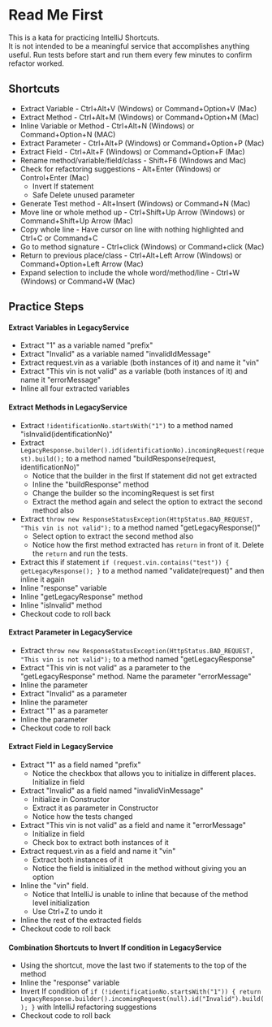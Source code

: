 # Read Me First
This is a kata for practicing IntelliJ Shortcuts.  
It is not intended to be a meaningful service that accomplishes anything useful.
Run tests before start and run them every few minutes to confirm refactor worked.

## Shortcuts

* Extract Variable - Ctrl+Alt+V (Windows) or Command+Option+V (Mac)
* Extract Method - Ctrl+Alt+M (Windows) or Command+Option+M (Mac)
* Inline Variable or Method - Ctrl+Alt+N (Windows) or Command+Option+N (MAC)
* Extract Parameter - Ctrl+Alt+P (Windows) or Command+Option+P (Mac)
* Extract Field - Ctrl+Alt+F (Windows) or Command+Option+F (Mac)
* Rename method/variable/field/class - Shift+F6 (Windows and Mac)
* Check for refactoring suggestions - Alt+Enter (Windows) or Control+Enter (Mac)
  * Invert If statement
  * Safe Delete unused parameter
* Generate Test method - Alt+Insert (Windows) or Command+N (Mac)
* Move line or whole method up - Ctrl+Shift+Up Arrow (Windows) or Command+Shift+Up Arrow (Mac)
* Copy whole line - Have cursor on line with nothing highlighted and Ctrl+C or Command+C
* Go to method signature - Ctrl+click (Windows) or Command+click (Mac)
* Return to previous place/class - Ctrl+Alt+Left Arrow (Windows) or Command+Option+Left Arrow (Mac)
* Expand selection to include the whole word/method/line - Ctrl+W (Windows) or Command+W (Mac)

## Practice Steps

#### Extract Variables in LegacyService
* Extract "1" as a variable named "prefix"
* Extract "Invalid" as a variable named "invalidIdMessage"
* Extract request.vin as a variable (both instances of it) and name it "vin"
* Extract "This vin is not valid" as a variable (both instances of it) and name it "errorMessage"
* Inline all four extracted variables

#### Extract Methods in LegacyService
* Extract ```!identificationNo.startsWith("1")``` to a method named "isInvalid(identificationNo)"
* Extract ```LegacyResponse.builder().id(identificationNo).incomingRequest(request).build();``` to a method named "buildResponse(request, identificationNo)"
  * Notice that the builder in the first If statement did not get extracted
  * Inline the "buildResponse" method 
  * Change the builder so the incomingRequest is set first
  * Extract the method again and select the option to extract the second method also
* Extract ```throw new ResponseStatusException(HttpStatus.BAD_REQUEST, "This vin is not valid");``` to a method named "getLegacyResponse()"
  * Select option to extract the second method also
  * Notice how the first method extracted has ```return``` in front of it.  Delete the ```return``` and run the tests.
* Extract this if statement ```if (request.vin.contains("test")) {
                                           getLegacyResponse();
                                       }``` to a method named "validate(request)" and then inline it again
* Inline "response" variable
* Inline "getLegacyResponse" method
* Inline "isInvalid" method
* Checkout code to roll back

#### Extract Parameter in LegacyService
* Extract ```throw new ResponseStatusException(HttpStatus.BAD_REQUEST, "This vin is not valid");``` to a method named "getLegacyResponse"
* Extract "This vin is not valid" as a parameter to the "getLegacyResponse" method.  Name the parameter "errorMessage"
* Inline the parameter
* Extract "Invalid" as a parameter
* Inline the parameter
* Extract "1" as a parameter
* Inline the parameter
* Checkout code to roll back

#### Extract Field in LegacyService
* Extract "1" as a field named "prefix"
  * Notice the checkbox that allows you to initialize in different places.  Initialize in field
* Extract "Invalid" as a field named "invalidVinMessage"
  * Initialize in Constructor
  * Extract it as parameter in Constructor
  * Notice how the tests changed
* Extract "This vin is not valid" as a field and name it "errorMessage"
  * Initialize in field
  * Check box to extract both instances of it
* Extract request.vin as a field and name it "vin"
  * Extract both instances of it
  * Notice the field is initialized in the method without giving you an option
* Inline the "vin" field.  
  * Notice that IntelliJ is unable to inline that because of the method level initialization
  * Use Ctrl+Z to undo it
* Inline the rest of the extracted fields
* Checkout code to roll back

#### Combination Shortcuts to Invert If condition in LegacyService
* Using the shortcut, move the last two if statements to the top of the method
* Inline the "response" variable
* Invert If condition of ```
if (!identificationNo.startsWith("1")) {
                                        return LegacyResponse.builder().incomingRequest(null).id("Invalid").build();
                                    }
                                    ``` with IntelliJ refactoring suggestions
* Checkout code to roll back
